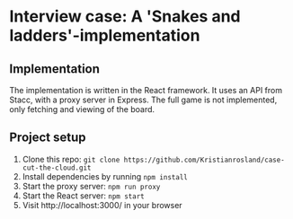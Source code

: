 # Interview case: A 'Snakes and ladders'-implementation

## Implementation
The implementation is written in the React framework. It uses an API from Stacc, with a proxy server in Express. The full game is not implemented, only fetching and viewing of the board. 

## Project setup
1. Clone this repo: `git clone https://github.com/Kristianrosland/case-cut-the-cloud.git`
2. Install dependencies by running `npm install`
3. Start the proxy server: `npm run proxy`
4. Start the React server: `npm start`
5. Visit http://localhost:3000/ in your browser

